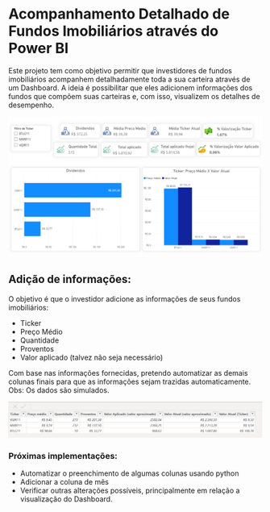 # Acompanhamento Detalhado de Fundos Imobiliários através do Power BI

Este projeto tem como objetivo permitir que investidores de fundos imobiliários acompanhem detalhadamente toda a sua carteira através de um Dashboard. A ideia é possibilitar que eles adicionem informações dos fundos que compõem suas carteiras e, com isso, visualizem os detalhes de desempenho.

![Imagem do Dashboard](imagens/ImagemDoDashboard.png)

## Adição de informações:
O objetivo é que o investidor adicione as informações de seus fundos imobiliários:
- Ticker
- Preço Médio
- Quantidade 
- Proventos
- Valor aplicado (talvez não seja necessário)

Com base nas informações fornecidas, pretendo automatizar as demais colunas finais para que as informações sejam trazidas automaticamente. Obs: Os dados são simulados.

![Planilha Excel](imagens/PlanilhaExcel.png)

### Próximas implementações:
- Automatizar o preenchimento de algumas colunas usando python
- Adicionar a coluna de mês
- Verificar outras alterações possíveis, principalmente em relação a visualização do Dashboard.